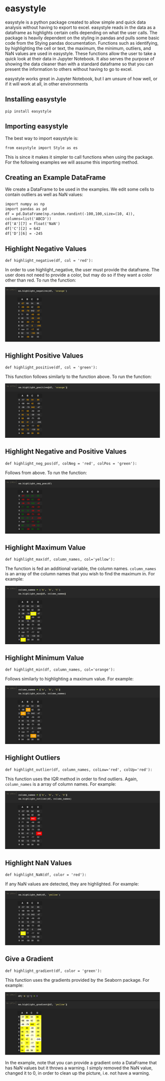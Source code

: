 # easystyle

easystyle is a python package created to allow simple and quick data analysis without having to export to excel. easystyle reads in the data as a dataframe as highlights certain cells depending on what the user calls. The package is heavily dependent on the styling in pandas and pulls some basic code from the Stying pandas documentation. Functions such as identifying, by highlighting the cell or text, the maximum, the minimum, outliers, and NaN values are used in easystyle. These functions allow the user to take a quick look at their data in Jupyter Notebook. It also serves the purpose of showing the data cleaner than with a standard dataframe so that you can present the information to others without having to go to excel.

easystyle works great in Jupyter Notebook, but I am unsure of how well, or if it will work at all, in other environments


## Installing easystyle

    pip install easystyle

## Importing easystyle

The best way to import easystyle is:

    from easystyle import Style as es

This is since it makes it simpler to call functions when using the package. For the following examples we will assume this importing method.

## Creating an Example DataFrame

We create a DataFrame to be used in the examples. We edit some cells to contain outliers as well as NaN values:

    import numpy as np
    import pandas as pd
    df = pd.DataFrame(np.random.randint(-100,100,size=(10, 4)), columns=list('ABCD'))
    df['A'][7] = float('NaN')
    df['C'][2] = 642
    df['D'][6] = -245

## Highlight Negative Values

    def highlight_negative(df, col = 'red'):

In order to use highlight_negative, the user must provide the dataframe. The user does not need to provide a color, but may do so if they want a color other than red. To run the function:
    
![Highlight Negative Values](images/negativeHigh.png "Highlight Negative values")

## Highlight Positive Values

    def highlight_positive(df, col = 'green'):

This function follows similarly to the function above. To run the function:

![Highlight Positive Values](images/positiveHigh.png "Highlight Positive values")

## Highlight Negative and Positive Values

    def highlight_neg_pos(df, colNeg = 'red', colPos = 'green'):

Follows from above. To run the function:

![Highlight Negative/Positive Values](images/negPosHighlight.png "Highlight Negative/Positive values")

## Highlight Maximum Value

    def highlight_max(df, column_names, col='yellow'):

The function is fed an additional variable, the column names. `column_names` is an array of the column names that you wish to find the maximum in. For example:

![Highlight Max Values](images/highlightMax.png "Highlight Max values")

## Highlight Minimum Value

    def highlight_min(df, column_names, col='orange'):

Follows similarly to highlighting a maximum value. For example:

![Highlight Min Values](images/highlightMin.png "Highlight Min values")

## Highlight Outliers

    def highlight_outlier(df, column_names, colLow='red', colUp='red'):

This function uses the IQR method in order to find outliers. Again, `column_names` is a array of column names. For example:

![Highlight Outlier Values](images/outlier.png "Highlight Outlier values")

## Highlight NaN Values

    def highlight_NaN(df, color = 'red'):

If any NaN values are detected, they are highlighted. For example:

![Highlight NaN Values](images/nanHigh.png "Highlight NaN values")

## Give a Gradient

    def highlight_gradient(df, color = 'green'):

This function uses the gradients provided by the Seaborn package. For example:

![Gradient](images/gradient.png "Gradient")

In the example, note that you can provide a gradient onto a DataFrame that has NaN values but it throws a warning. I simply removed the NaN value, changed it to 0, in order to clean up the picture, i.e. not have a warning.

